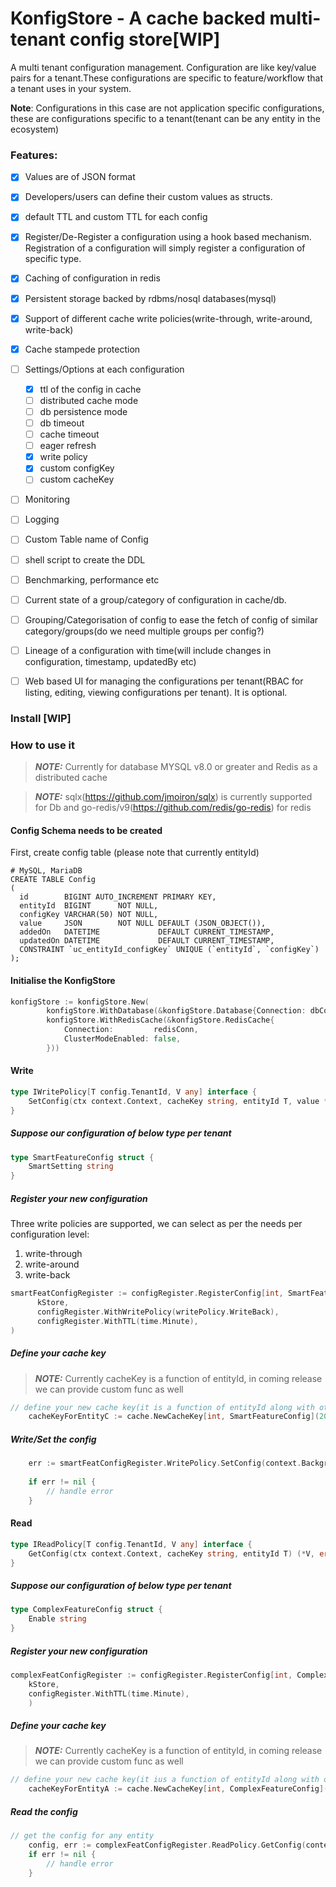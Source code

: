 # KonfigStore - A cache backed multi-tenant config store[WIP]


A multi tenant configuration management. Configuration are like key/value pairs for a tenant.These configurations are specific to feature/workflow that a tenant uses in your system.

**Note**: Configurations in this case are not application specific configurations, these are configurations specific to a tenant(tenant can be any entity in the ecosystem)

### Features:
- [x] Values are of JSON format
- [x] Developers/users can define their custom values as structs.
- [x] default TTL and custom TTL for each config
- [x] Register/De-Register a configuration using a hook based mechanism. Registration of a configuration will simply register a configuration of specific type. 
- [x] Caching of configuration in redis
- [x] Persistent storage backed by rdbms/nosql databases(mysql)
- [x] Support of different cache write policies(write-through, write-around, write-back)
- [x] Cache stampede protection
- [ ] Settings/Options at each configuration
  - [x] ttl of the config in cache
  - [ ] distributed cache mode
  - [ ] db persistence mode
  - [ ] db timeout
  - [ ] cache timeout
  - [ ] eager refresh
  - [x] write policy
  - [x] custom configKey
  - [ ] custom cacheKey
- [ ] Monitoring
- [ ] Logging
- [ ] Custom Table name of Config
- [ ] shell script to create the DDL
- [ ] Benchmarking, performance etc
- [ ] Current state of a group/category of configuration in cache/db.
- [ ] Grouping/Categorisation of config to ease the fetch of config of similar category/groups(do we need multiple groups per config?)
- [ ] Lineage of a configuration with time(will include changes in configuration, timestamp, updatedBy etc)
- [ ] Web based UI for managing the configurations per tenant(RBAC for listing, editing, viewing configurations per tenant). It is optional.


### Install [WIP]


### How to use it

> **_NOTE:_**  Currently for database MYSQL v8.0 or greater and Redis as a distributed cache

> **_NOTE:_**  sqlx(https://github.com/jmoiron/sqlx) is currently supported for Db and go-redis/v9(https://github.com/redis/go-redis) for redis

#### Config Schema needs to be created

First, create config table (please note that currently entityId)

```mysql
# MySQL, MariaDB
CREATE TABLE Config
(
  id        BIGINT AUTO_INCREMENT PRIMARY KEY,
  entityId  BIGINT      NOT NULL,
  configKey VARCHAR(50) NOT NULL,
  value     JSON        NOT NULL DEFAULT (JSON_OBJECT()),
  addedOn   DATETIME             DEFAULT CURRENT_TIMESTAMP,
  updatedOn DATETIME             DEFAULT CURRENT_TIMESTAMP,
  CONSTRAINT `uc_entityId_configKey` UNIQUE (`entityId`, `configKey`)
);
```

#### Initialise the KonfigStore

```go
konfigStore := konfigStore.New(
		konfigStore.WithDatabase(&konfigStore.Database{Connection: dbConn}),
		konfigStore.WithRedisCache(&konfigStore.RedisCache{
			Connection:         redisConn,
			ClusterModeEnabled: false,
		}))
```

#### Write

```go
type IWritePolicy[T config.TenantId, V any] interface {
	SetConfig(ctx context.Context, cacheKey string, entityId T, value *V) error
}
```
##### Suppose our configuration of below type per tenant

```go
type SmartFeatureConfig struct {
    SmartSetting string
}
```

##### Register your new configuration

Three write policies are supported, we can select as per the needs per configuration level:
1. write-through
2. write-around
3. write-back

```go
smartFeatConfigRegister := configRegister.RegisterConfig[int, SmartFeatureConfig](
      kStore,
      configRegister.WithWritePolicy(writePolicy.WriteBack),
      configRegister.WithTTL(time.Minute),
)
```

##### Define your cache key

> **_NOTE:_**  Currently cacheKey is a function of entityId, in coming release we can provide custom func as well

```go
// define your new cache key(it is a function of entityId along with other options)
    cacheKeyForEntityC := cache.NewCacheKey[int, SmartFeatureConfig](20)

```

##### Write/Set the config

```go
    err := smartFeatConfigRegister.WritePolicy.SetConfig(context.Background(), cacheKeyForEntityC.DefaultValue(), 20, val)
    
    if err != nil {
        // handle error
    }
```



#### Read

```go
type IReadPolicy[T config.TenantId, V any] interface {
	GetConfig(ctx context.Context, cacheKey string, entityId T) (*V, error)
}
```

##### Suppose our configuration of below type per tenant

```go
type ComplexFeatureConfig struct {
	Enable string
}
```

##### Register your new configuration

```go
complexFeatConfigRegister := configRegister.RegisterConfig[int, ComplexFeatureConfig](
	kStore, 
	configRegister.WithTTL(time.Minute), 
	)
```

##### Define your cache key

> **_NOTE:_**  Currently cacheKey is a function of entityId, in coming release we can provide custom func as well

```go
// define your new cache key(it ius a function of entityId along with other options)
	cacheKeyForEntityA := cache.NewCacheKey[int, ComplexFeatureConfig](11)

```

##### Read the config

```go
// get the config for any entity
	config, err := complexFeatConfigRegister.ReadPolicy.GetConfig(context.Background(), cacheKeyForEntityA.DefaultValue(), 11)
	if err != nil {
		// handle error
	}
```

